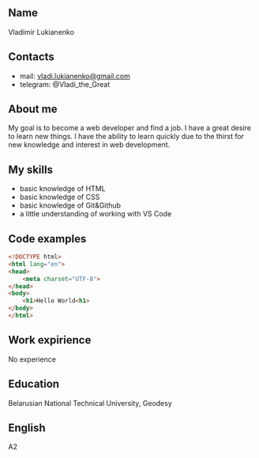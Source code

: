 ## Name

Vladimir Lukianenko

## Contacts

- mail: vladi.lukianenko@gmail.com
- telegram: @Vladi_the_Great

## About me

My goal is to become a web developer and find a job. I have a great desire to learn new things. I have the ability to learn quickly due to the thirst for new knowledge and interest in web development.

## My skills

- basic knowledge of HTML
- basic knowledge of CSS
- basic knowledge of Git&Github
- a little understanding of working with VS Code

## Code examples

```html
<!DOCTYPE html>
<html lang="en">
<head>
    <meta charset="UTF-8">
</head>
<body>
    <h1>Hello World<h1>
</body>
</html>
```

## Work expirience

No experience

## Education

Belarusian National Technical University, Geodesy

## English

A2
